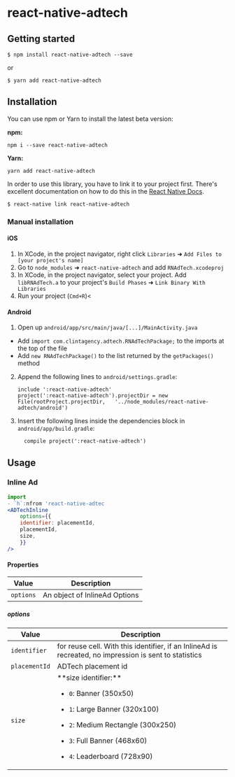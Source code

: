 
# react-native-adtech

## Getting started

`$ npm install react-native-adtech --save`

or

`$ yarn add react-native-adtech`

## Installation

You can use npm or Yarn to install the latest beta version:

**npm:**

    npm i --save react-native-adtech

**Yarn:**

    yarn add react-native-adtech

In order to use this library, you have to link it to your project first. There's excellent documentation on how to do this in the [React Native Docs](https://facebook.github.io/react-native/docs/linking-libraries-ios.html#content).

`$ react-native link react-native-adtech`

### Manual installation


#### iOS

1. In XCode, in the project navigator, right click `Libraries` ➜ `Add Files to [your project's name]`
2. Go to `node_modules` ➜ `react-native-adtech` and add `RNAdTech.xcodeproj`
3. In XCode, in the project navigator, select your project. Add `libRNAdTech.a` to your project's `Build Phases` ➜ `Link Binary With Libraries`
4. Run your project (`Cmd+R`)<

#### Android

1. Open up `android/app/src/main/java/[...]/MainActivity.java`
  - Add `import com.clintagency.adtech.RNAdTechPackage;` to the imports at the top of the file
  - Add `new RNAdTechPackage()` to the list returned by the `getPackages()` method
2. Append the following lines to `android/settings.gradle`:
  	```
  	include ':react-native-adtech'
  	project(':react-native-adtech').projectDir = new File(rootProject.projectDir, 	'../node_modules/react-native-adtech/android')
  	```
3. Insert the following lines inside the dependencies block in `android/app/build.gradle`:
  	```
      compile project(':react-native-adtech')
  	```

## Usage

### Inline Ad

```jsx
import 
- `h`:nfrom 'react-native-adtec
<ADTechInline
	options={{
	identifier: placementId,
	placementId,
	size,
	}}
/>
```

#### Properties

<table>
  <thead>
    <tr>
      <th>Value</th>
      <th>Description</th>
    </tr>
  </thead>
  <tbody>
    <tr>
      <td><code>options</code></td>
      <td>An object of InlineAd Options</td>
    </tr>
  </tbody>
</table>


##### options

<table>
  <thead>
    <tr>
      <th>Value</th>
      <th>Description</th>
    </tr>
  </thead>
  <tbody>
    <tr>
      <td><code>identifier</code></td>
      <td>for reuse cell. With this identifier, if an InlineAd is recreated, no impression is sent to statistics</td>
    </tr>
    <tr>
      <td><code>placementId</code></td>
      <td>ADTech placement id</td>
    </tr>
    <tr>
      <td><code>size</code></td>
      <td>
**size identifier:**

  - `0`: Banner (350x50)
  - `1`: Large Banner (320x100)
  - `2`: Medium Rectangle (300x250)  
  - `3`: Full Banner (468x60)
  - `4`: Leaderboard (728x90)

      </td>
    </tr>
  </tbody>
</table>
